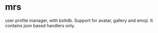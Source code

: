 # mrs

user profile manager, with boltdb. Support for avatar, gallery and emoji. It 
contains json based handlers only.